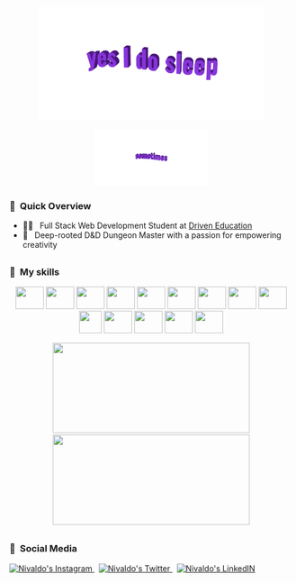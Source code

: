 <p align="center">
  <img width="400" src="https://github.com/NivaldoFarias/NivaldoFarias/blob/main/img/yes-i-do-sleep.gif">
</p>
<p align="center">
  <img height="100" src="https://github.com/NivaldoFarias/NivaldoFarias/blob/main/img/sometimes.gif">
</p>

<h3> 📌 &nbsp;Quick Overview</h3>

  - 👨‍💻 &nbsp; Full Stack Web Development Student at <a href="https://www.driven.com.br/">Driven Education</a>
  - 🦄 &nbsp; Deep-rooted D&D Dungeon Master with a passion for empowering creativity

## 
<h3>🎨 &nbsp;My skills</h3>

<p align="center">
  <img src="https://cdn.jsdelivr.net/gh/devicons/devicon/icons/react/react-original.svg" width="50" height="40"/>
  <img src="https://cdn.jsdelivr.net/gh/devicons/devicon/icons/typescript/typescript-plain.svg" width="50" height="40"/> 
  <img src="https://cdn.jsdelivr.net/gh/devicons/devicon/icons/javascript/javascript-plain.svg" width="50" height="40"/> 
  <img src="https://cdn.jsdelivr.net/gh/devicons/devicon/icons/sass/sass-original.svg" width="50" height="40"/> 
  <img src="https://cdn.jsdelivr.net/gh/devicons/devicon/icons/html5/html5-original.svg" width="50" height="40"/> 
  <img src="https://cdn.jsdelivr.net/gh/devicons/devicon/icons/css3/css3-original.svg" width="50" height="40"/> 
  <img src="https://cdn.jsdelivr.net/gh/devicons/devicon/icons/nodejs/nodejs-original.svg" width="50" height="40"/>
  <img src="https://cdn.jsdelivr.net/gh/devicons/devicon/icons/express/express-original.svg" width="50" height="40"/>
  <img src="https://cdn.jsdelivr.net/gh/devicons/devicon/icons/docker/docker-plain.svg" width="50" height="40"/>
  <img src="https://cdn.jsdelivr.net/gh/devicons/devicon/icons/mongodb/mongodb-original.svg" width="40" height="40"/>
  <img src="https://cdn.jsdelivr.net/gh/devicons/devicon/icons/cplusplus/cplusplus-original.svg" width="50" height="40"/> 
  <img src="https://cdn.jsdelivr.net/gh/devicons/devicon/icons/python/python-original.svg" width="50" height="40"/>  
  <img src="https://cdn.jsdelivr.net/gh/devicons/devicon/icons/linux/linux-original.svg" width="50" height="40"/> 
  <img src="https://cdn.jsdelivr.net/gh/devicons/devicon/icons/git/git-original.svg" width="50" height="40"/> 
</p>

<p align="center">
<img src="https://github-readme-stats.vercel.app/api/wakatime?username=Nivaldo&theme=tokyonight&show_icons=true&layout=default&langs_count=4" height="160px", width="350px" />
<img src="https://github-readme-stats.vercel.app/api?username=NivaldoFarias&theme=tokyonight&custom_title=Github Stats&include_all_commits=true&count_private=true&hide=contribs&show_icons=false&cache_seconds=4800" height="160px", width="350px" />
</p>

## 

<h3> 💃 &nbsp;Social Media</h3> 

<p align="left">
  <a href="https://www.instagram.com/nivaldo.fg">
    <img alt="Nivaldo's Instagram" width="30px" src="https://raw.githubusercontent.com/hussainweb/hussainweb/main/icons/instagram.png" />
  </a>&nbsp;
  <a href="https://twitter.com/badivia">
    <img alt="Nivaldo's Twitter" width="30px" src="https://raw.githubusercontent.com/peterthehan/peterthehan/master/assets/twitter.svg" />
  </a>&nbsp;
  <a href="https://www.linkedin.com/in/NivaldoFarias">
    <img alt="Nivaldo's LinkedIN" width="30px" src="https://raw.githubusercontent.com/peterthehan/peterthehan/master/assets/linkedin.svg" />
  </a> 
</p>
